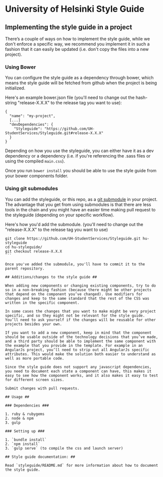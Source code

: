 # University of Helsinki Style Guide #

## Implementing the style guide in a project ##

There’s a couple of ways on how to implement the style guide, while we don't enforce a specific way, we recommend you implement it in such a fashion that it can easily be updated (i.e. don't copy the files into a new project).

### Using Bower ###

You can configure the style guide as a dependency through bower, which means the style guide will be fetched from github when the project is being initialized.

Here's an example bower.json file (you'll need to change out the hash-string "release-X.X.X" to the release tag you want to use):
```
{
  "name": "my-project",
  [...]
  "devDependencies": {
    "Styleguide": "https://github.com/UH-StudentServices/Styleguide.git#release-X.X.X"
  }
}
```
Depending on how you use the styleguide, you can either have it as a dev dependency or a dependency (i.e. if you're  referencing the .sass files or using the compiled `main.css`).

Once you run `bower install` you should be able to use the style guide from your bower components folder. 

### Using git submodules ###

You can add the styleguide, or this repo, as a [git submodule](http://git-scm.com/docs/git-submodule) in your project. The advantage that you get from using submodules is that there are less tools in the chain and you might have an easier time making pull request to the styleguide (depending on your specific workflow).

Here's how you'd add the submodule. (you'll need to change out the "release-X.X.X" to the release tag you want to use)
````
git clone https://github.com/UH-StudentServices/Styleguide.git hu-styleguide
cd hu-styleguide/
git checkout release-X.X.X
```

Once you've added the submodule, you'll have to commit it to the parent repository.

## Additions/changes to the style guide ##

When adding new components or changing existing components, try to do so in a non-breaking fashion (because there might be other projects that depend on the component you’ve changed). Use modifiers for changes and keep to the same standard that the rest of the CSS was written in the specific component.

In some cases the changes that you want to make might be very project specific, and so they might not be relevant for the style guide. You’ll need to ask yourself if the changes will be reusable for other projects besides your own.

If you want to add a new component, keep in mind that the component should be usable outside of the technology decisions that you’ve made, and a third party should be able to implement the same component with the example that you provide in the template. For example in an AngularJs project, you’ll need to strip out all AngularJs specific attributes. This would make the solution both easier to understand as well as more portable code.

Since the style guide does not support any javascript dependencies, you need to document each state a component can have, this makes it easy to see how the component works, and it also makes it easy to test for different screen sizes.

Submit changes with pull requests.

## Usage ##

### Dependencies ###

1. ruby & rubygems
2. node & npm
3. gulp

### Setting up ###

1. `bundle install`
2. `npm install`
3. `gulp serve` (to compile the css and launch server)

## Style guide documentation: ##

Read `styleguide/README.md` for more information about how to document the style guide.

